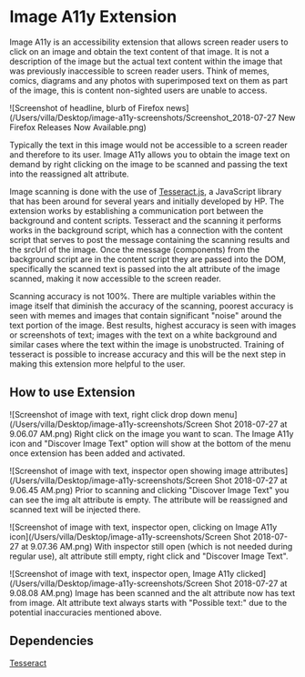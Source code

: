 # Image A11y Extension

Image A11y is an accessibility extension that allows screen reader users to click on an image and obtain the text content of that image.
It is not a description of the image but the actual text content within the image that was previously inaccessible to screen reader users. Think of memes, comics, diagrams and any photos with superimposed text on them as part of the image, this is content non-sighted users are unable to access.

![Screenshot of headline, blurb of Firefox news](/Users/villa/Desktop/image-a11y-screenshots/Screenshot_2018-07-27 New Firefox Releases Now Available.png)

Typically the text in this image would not be accessible to a screen reader and therefore to its user. Image A11y allows you to obtain the image text on demand by right clicking on the image to be scanned and passing the text into the reassigned alt attribute.

Image scanning is done with the use of [Tesseract.js](https://github.com/naptha/tesseract.js), a JavaScript library that has been around for several years and initially developed by HP. The extension works by establishing a communication port between the background and content scripts. Tesseract and the scanning it performs works in the background script, which has a connection with the content script that serves to post the message containing the scanning results and the srcUrl of the image. Once the message (components) from the background script are in the content script they are passed into the DOM, specifically the scanned text is passed into the alt attribute of the image scanned, making it now accessible to the screen reader.

Scanning accuracy is not 100%. There are multiple variables within the image itself that diminish the accuracy of the scanning, poorest accuracy is seen with memes and images that contain significant "noise" around the text portion of the image. Best results, highest accuracy is seen with images or screenshots of text; images with the text on a white background and similar cases where the text within the image is unobstructed. Training of tesseract is possible to increase accuracy and this will be the next step in making this extension more helpful to the user.     

## How to use Extension

![Screenshot of image with text, right click drop down menu](/Users/villa/Desktop/image-a11y-screenshots/Screen Shot 2018-07-27 at 9.06.07 AM.png)
Right click on the image you want to scan. The Image A11y icon and "Discover Image Text" option will show at the bottom of the menu once extension has been added and activated.

![Screenshot of image with text, inspector open showing image attributes](/Users/villa/Desktop/image-a11y-screenshots/Screen Shot 2018-07-27 at 9.06.45 AM.png)
Prior to scanning and clicking "Discover Image Text" you can see the img alt attribute is empty. The attribute will be reassigned and scanned text will be injected there.

![Screenshot of image with text, inspector open, clicking on Image A11y icon](/Users/villa/Desktop/image-a11y-screenshots/Screen Shot 2018-07-27 at 9.07.36 AM.png)
With inspector still open (which is not needed during regular use), alt attribute still empty, right click and "Discover Image Text".

![Screenshot of image with text, inspector open, Image A11y clicked](/Users/villa/Desktop/image-a11y-screenshots/Screen Shot 2018-07-27 at 9.08.08 AM.png)
Image has been scanned and the alt attribute now has text from image. Alt attribute text always starts with "Possible text:" due to the potential inaccuracies mentioned above.


## Dependencies

[Tesseract](https://github.com/naptha/tesseract.js)

